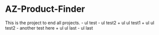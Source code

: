 # AZ-Product-Finder

This is the project to end all projects.
    - ul test
    - ul test2
        + ul ul test1
        + ul ul test2
            - another test here
        + ul ul last 
    - ul last

